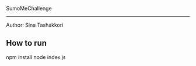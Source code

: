 SumoMeChallenge
***************

Author: Sina Tashakkori

How to run
-----------
npm install
node index.js
